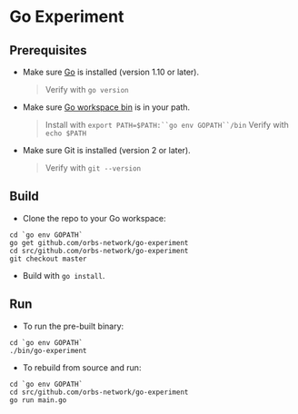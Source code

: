 # Go Experiment

## Prerequisites

* Make sure [Go](https://golang.org/doc/install) is installed (version 1.10 or later).
  > Verify with `go version`

* Make sure [Go workspace bin](https://stackoverflow.com/questions/42965673/cant-run-go-bin-in-terminal) is in your path.
  > Install with `export PATH=$PATH:``go env GOPATH``/bin`
  > Verify with `echo $PATH`

* Make sure Git is installed (version 2 or later).
  > Verify with `git --version`

## Build

* Clone the repo to your Go workspace:
```
cd `go env GOPATH`
go get github.com/orbs-network/go-experiment
cd src/github.com/orbs-network/go-experiment
git checkout master
```

* Build with `go install`.

## Run

* To run the pre-built binary:
```
cd `go env GOPATH`
./bin/go-experiment
```

* To rebuild from source and run:
```
cd `go env GOPATH`
cd src/github.com/orbs-network/go-experiment
go run main.go
```

